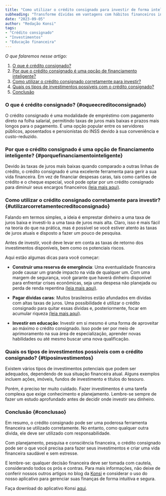```yaml
---
title: "Como utilizar o crédito consignado para investir de forma inteligente"
subheading: "Transforme dívidas em vantagens com hábitos financeiros inteligentes"
date: "2023-09-05"
author: "Redação Konsi"
tags:
- "Crédito consignado"
- "Investimentos"
- "Educação financeira"
---
```


_O que falaremos nesse artigo:_

1. [O que é crédito consignado?](#oqueecreditoconsignado)
2. [Por que o crédito consignado é uma opção de financiamento inteligente?](#porquefinanciamentointeligente)
3. [Como utilizar o crédito consignado corretamente para investir?](#utilizarcorretamentecreditoconsignado)
4. [Quais os tipos de investimentos possíveis com o crédito consignado?](#tiposinvestimentos)
5. [Conclusão](#conclusao)

### O que é crédito consignado? {#oqueecreditoconsignado}

O crédito consignado é uma modalidade de empréstimo com pagamento direto na folha salarial, permitindo taxas de juros mais baixas e prazos mais longos para o pagamento. É uma opção popular entre os servidores públicos, aposentados e pensionistas do INSS devido à sua conveniência e custo-reduzido.

### Por que o crédito consignado é uma opção de financiamento inteligente? {#porquefinanciamentointeligente}

Devido às taxas de juros mais baixas quando comparado a outras linhas de crédito, o crédito consignado é uma excelente ferramenta para gerir a sua vida financeira. Em vez de financiar despesas caras, tais como cartões de crédito e o cheque especial, você pode optar por um crédito consignado para diminuir seus encargos financeiros [(leia mais aqui)](https://konsi.com.br/postagens/por-que-o-crdito-consignado-a-melhor-escolha-para-servidores-pblicos). 

### Como utilizar o crédito consignado corretamente para investir? {#utilizarcorretamentecreditoconsignado}

Falando em termos simples, a ideia é emprestar dinheiro a uma taxa de juros baixa e investi-lo a uma taxa de juros mais alta. Claro, isso é mais fácil na teoria do que na prática, mas é possível se você estiver atento às taxas de juros atuais e disposto a fazer um pouco de pesquisa.

Antes de investir, você deve levar em conta as taxas de retorno dos investimentos disponíveis, bem como os potenciais riscos. 

Aqui estão algumas dicas para você começar:

- **Construir uma reserva de emergência**: Uma eventualidade financeira pode causar um grande impacto na vida de qualquer um. Com uma margem de segurança, você garante que haverá dinheiro disponível para enfrentar crises econômicas, seja uma despesa não planejada ou perda de renda repentina [(leia mais aqui)](https://konsi.com.br/postagens/a-importncia-da-reserva-de-emergncia-e-como-constru-la-com-inteligncia-financeira). 

- **Pagar dívidas caras**: Muitos brasileiros estão afundados em dívidas com altas taxas de juros. Uma possibilidade é utilizar o crédito consignado para quitar essas dívidas e, posteriormente, focar em acumular riqueza [(leia mais aqui)](https://konsi.com.br/postagens/rumo-liberdade-financeira-como-servidores-pblicos-podem-usar-o-crdito-consignado-para-quitar-dvidas-mais-caras).

- **Investir em educação**: Investir em si mesmo é uma forma de aproveitar ao máximo o crédito consignado. Isso pode ser por meio de aprimoramento na sua área de especialização, aprender novas habilidades ou até mesmo buscar uma nova qualificação.

### Quais os tipos de investimentos possíveis com o crédito consignado? {#tiposinvestimentos}

Existem vários tipos de investimentos potenciais que podem ser adequados, dependendo de sua situação financeira atual. Alguns exemplos incluem ações, imóveis, fundos de investimento e títulos do tesouro.

Porém, é preciso ter muito cuidado. Fazer investimentos é uma tarefa complexa que exige conhecimento e planejamento. Lembre-se sempre de fazer um estudo aprofundado antes de decidir onde investir seu dinheiro.

### Conclusão {#conclusao}

Em resumo, o crédito consignado pode ser uma poderosa ferramenta financeira se utilizado corretamente. No entanto, como qualquer outra dívida, ele deve ser utilizado com responsabilidade. 

Com planejamento, pesquisa e consciência financeira, o crédito consignado pode ser o que você precisa para fazer seus investimentos e criar uma vida financeira saudável e sem estresse. 

E lembre-se: qualquer decisão financeira deve ser tomada com cautela, considerando todos os prós e contras. Para mais informações, não deixe de conferir nossos outros artigos no blog da [Konsi](https://konsi.com.br/postagens) e considerar o uso do nosso aplicativo para gerenciar suas finanças de forma intuitiva e segura.

Faça download do aplicativo Konsi [aqui](https://konsi.com.br/download).